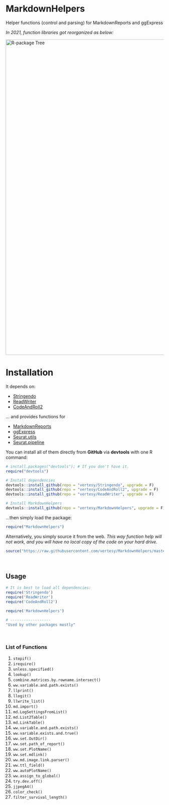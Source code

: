 # MarkdownHelpers
Helper functions (control and parsing) for MarkdownReports and ggExpress



*In 2021, function libraries got reorganized as below:*

<img width="1005" alt="R-package Tree" src="https://user-images.githubusercontent.com/5101911/143560128-065d8a49-0283-4a3a-9448-540fa424d0ef.png">

# Installation

It depends on:

- [Stringendo](https://github.com/vertesy/Stringendo)
- [ReadWriter](https://github.com/vertesy/ReadWriter)
- [CodeAndRoll2](https://github.com/vertesy/CodeAndRoll2)

... and provides functions for

- [MarkdownReports](https://github.com/vertesy/MarkdownReports)
- [ggExpress](https://github.com/vertesy/ggExpress)
- [Seurat.utils](https://github.com/vertesy/Seurat.utils)
- [Seurat.pipeline](https://github.com/vertesy/Seurat.pipeline)



You can install all of them directly from **GitHub** via **devtools** with one R command:

```R
# install.packages("devtools"); # If you don't have it.
require("devtools")

# Install dependencies
devtools::install_github(repo = "vertesy/Stringendo", upgrade = F)
devtools::install_github(repo = "vertesy/CodeAndRoll2", upgrade = F)
devtools::install_github(repo = "vertesy/ReadWriter", upgrade = F)

# Install MarkdownHelpers
devtools::install_github(repo = "vertesy/MarkdownHelpers", upgrade = F)

```

...then simply load the package:

```R
require("MarkdownHelpers")
```

Alternatively, you simply source it from the web. 
*This way function help will not work, and you will have no local copy of the code on your hard drive.*

```R
source("https://raw.githubusercontent.com/vertesy/MarkdownHelpers/master/R/MarkdownHelpers.R")
```

<br>

## Usage

```r
# It is best to load all dependencies:
require('Stringendo')
require('ReadWriter')
require('CodeAndRoll2')

require('MarkdownHelpers')

# ------------------
"Used by other packages mostly"
```

<br>

### List of Functions



1. `stopif()`
2. `irequire()`
3. `unless.specified()`
4. `lookup()`
5. `combine.matrices.by.rowname.intersect()`
6. `ww.variable.and.path.exists()`
7. `llprint()`
8. `llogit()`
9. `llwrite_list()`
10. `md.import()`
11. `md.LogSettingsFromList()`
12. `md.List2Table()`
13. `md.LinkTable()`
14. `ww.variable.and.path.exists()`
15. `ww.variable.exists.and.true()`
16. `ww.set.OutDir()`
17. `ww.set.path_of_report()`
18. `ww.set.PlotName()`
19. `ww.set.mdlink()`
20. `ww.md.image.link.parser()`
21. `ww.ttl_field()`
22. `ww.autoPlotName()`
23. `ww.assign_to_global()`
24. `try.dev.off()`
25. `jjpegA4()`
26. `color_check()`
27. `filter_survival_length()`
